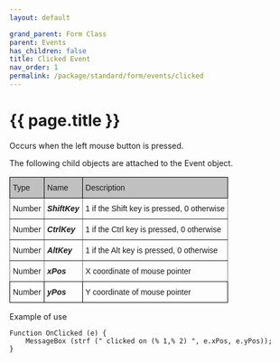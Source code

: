 ```yaml
---
layout: default

grand_parent: Form Class
parent: Events
has_children: false
title: Clicked Event
nav_order: 1
permalink: /package/standard/form/events/clicked
---
```

# {{ page.title }}

Occurs when the left mouse button is pressed.

 

The following child objects are attached to the Event object.

<style type="text/css">
.tg  {border-collapse:collapse;border-spacing:0;}
.tg td{border-color:black;border-style:solid;border-width:1px;font-family:Arial, sans-serif;font-size:14px;
  overflow:hidden;padding:10px 5px;word-break:normal;}
.tg th{border-color:black;border-style:solid;border-width:1px;font-family:Arial, sans-serif;font-size:14px;
  font-weight:normal;overflow:hidden;padding:10px 5px;word-break:normal;}
.tg .tg-4erg{border-color:inherit;font-style:italic;font-weight:bold;text-align:left;vertical-align:top}
.tg .tg-f7v4{background-color:#c0c0c0;border-color:#000000;text-align:left;vertical-align:top}
.tg .tg-0pky{border-color:inherit;text-align:left;vertical-align:top}
.tg .tg-0lax{text-align:left;vertical-align:top}
.tg .tg-6t3r{font-style:italic;font-weight:bold;text-align:left;vertical-align:top}
</style>
<table class="tg">
<thead>
  <tr>
    <th class="tg-f7v4">Type</th>
    <th class="tg-f7v4">Name</th>
    <th class="tg-f7v4">Description</th>
  </tr>
</thead>
<tbody>
  <tr>
    <td class="tg-0pky">Number</td>
    <td class="tg-4erg">ShiftKey</td>
    <td class="tg-0pky">1 if the Shift key is pressed, 0 otherwise</td>
  </tr>
  <tr>
    <td class="tg-0pky">Number</td>
    <td class="tg-4erg">CtrlKey</td>
    <td class="tg-0pky">1 if the Ctrl key is pressed, 0 otherwise</td>
  </tr>
  <tr>
    <td class="tg-0pky">Number</td>
    <td class="tg-4erg">AltKey</td>
    <td class="tg-0pky">1 if the Alt key is pressed, 0 otherwise</td>
  </tr>
  <tr>
    <td class="tg-0pky">Number</td>
    <td class="tg-4erg">xPos</td>
    <td class="tg-0pky">X coordinate of mouse pointer</td>
  </tr>
  <tr>
    <td class="tg-0lax">Number</td>
    <td class="tg-6t3r">yPos</td>
    <td class="tg-0lax">Y coordinate of mouse pointer</td>
  </tr>
</tbody>
</table>

Example of use
```
Function OnClicked (e) {
    MessageBox (strf (" clicked on (% 1,% 2) ", e.xPos, e.yPos));
}
```
